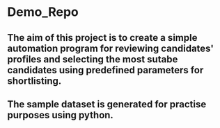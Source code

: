 # Demo_Repo
## The aim of this project is to create a simple automation program for reviewing candidates' profiles and selecting the most sutabe candidates using predefined parameters for shortlisting.
## The sample dataset is generated for practise purposes using python.
